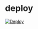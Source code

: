 # deploy

[![Deploy](https://www.herokucdn.com/deploy/button.svg)](https://heroku.com/deploy?template=https://github.com/mariojisoohwang/kakao-chatbot-skill-example)

